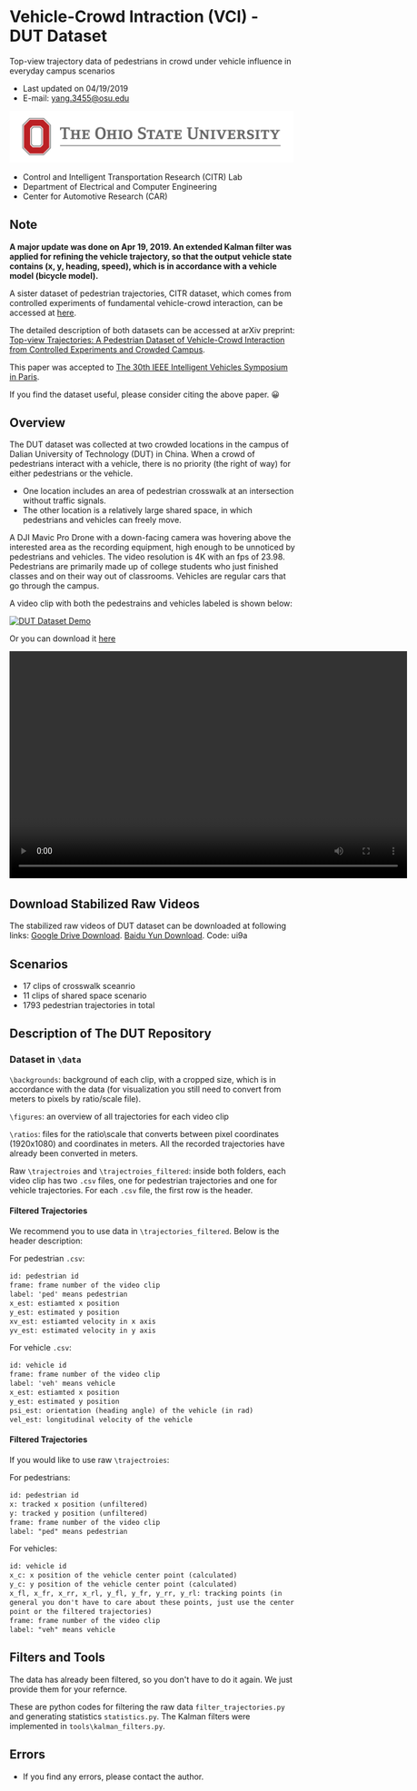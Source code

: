 # Vehicle-Crowd Intraction (VCI) - DUT Dataset
Top-view trajectory data of pedestrians in crowd under vehicle influence in everyday campus scenarios

* Last updated on 04/19/2019
* E-mail: yang.3455@osu.edu

<img src="osu-logo.jpg" width="500">

* Control and Intelligent Transportation Research (CITR) Lab
* Department of Electrical and Computer Engineering
* Center for Automotive Research (CAR)

## Note

**A major update was done on Apr 19, 2019. An extended Kalman filter was applied for refining the vehicle trajectory, so that the output vehicle state contains (x, y, heading, speed), which is in accordance with a vehicle model (bicycle model).**

A sister dataset of pedestrian trajectories, CITR dataset, which comes from controlled experiments of fundamental vehicle-crowd interaction, can be accessed at [here](https://github.com/dongfang-steven-yang/vci-dataset-citr).

The detailed description of both datasets can be accessed at arXiv preprint: [Top-view Trajectories: A Pedestrian Dataset of Vehicle-Crowd Interaction from Controlled Experiments and Crowded Campus](https://arxiv.org/abs/1902.00487).

This paper was accepted to [The 30th IEEE Intelligent Vehicles Symposium in Paris](http://iv2019.org/). 

If you find the dataset useful, please consider citing the above paper. :grinning:

## Overview

The DUT dataset was collected at two crowded locations in the campus of Dalian University of Technology (DUT) in China. When a crowd of pedestrians interact with a vehicle, there is no priority (the right of way) for either pedestrians or the vehicle.

* One location includes an area of pedestrian crosswalk at an intersection without traffic signals.  
* The other location is a relatively large shared space, in which pedestrians and vehicles can freely move. 

A DJI Mavic Pro Drone with a down-facing camera was hovering above the interested area as the recording equipment, high enough to be unnoticed by pedestrians and vehicles. The video resolution is 4K with an fps of 23.98. Pedestrians are primarily made up of college students who just finished classes and on their way out of classrooms. Vehicles are regular cars that go through the campus. 

A video clip with both the pedestrains and vehicles labeled is shown below:

[![DUT Dataset Demo](http://img.youtube.com/vi/ia9kVPBLXJI/0.jpg)](https://www.youtube.com/watch?v=ia9kVPBLXJI "DUT Dataset Demo")

Or you can download it [here](https://github.com/dongfang-steven-yang/vci-dataset-dut/raw/master/demo-dut.mp4)

<video width="700" height="400" controls>
  <source src="/demo-dut.mp4" type="video/mp4">
  Your browser does not support the video tag.
</video>


## Download Stabilized Raw Videos
The stabilized raw videos of DUT dataset can be downloaded at following links:
[Google Drive Download](https://drive.google.com/open?id=1J0PW4NoL2mi_eaN_8_SgkWkc0rk7MJZC).
[Baidu Yun Download](https://pan.baidu.com/s/1lP-qE3lAJuLDwN3H6ee26Q). Code: ui9a


## Scenarios

- 17 clips of crosswalk sceanrio
- 11 clips of shared space scenario
- 1793 pedestrian trajectories in total

## Description of The DUT Repository

### Dataset in `\data`

`\backgrounds`: background of each clip, with a cropped size, which is in accordance with the data (for visualization you still need to convert from meters to pixels by ratio/scale file).

`\figures`: an overview of all trajectories for each video clip

`\ratios`: files for the ratio\scale that converts between pixel coordinates (1920x1080) and coordinates in meters. All the recorded trajectories have already been converted in meters. 

Raw `\trajectroies` and `\trajectroies_filtered`: inside both folders, each video clip has two `.csv` files, one for pedestrian trajectories and one for vehicle trajectories. For each `.csv` file, the first row is the header. 

#### Filtered Trajectories

We recommend you to use data in `\trajectories_filtered`. Below is the header description:

For pedestrian `.csv`: 
```
id: pedestrian id
frame: frame number of the video clip
label: 'ped' means pedestrian
x_est: estiamted x position
y_est: estimated y position
xv_est: estiamted velocity in x axis
yv_est: estimated velocity in y axis
```

For vehicle `.csv`: 
```
id: vehicle id
frame: frame number of the video clip
label: 'veh' means vehicle
x_est: estiamted x position
y_est: estimated y position
psi_est: orientation (heading angle) of the vehicle (in rad)
vel_est: longitudinal velocity of the vehicle
```

#### Filtered Trajectories

If you would like to use raw `\trajectroies`:

For pedestrians:
```
id: pedestrian id
x: tracked x position (unfiltered)
y: tracked y position (unfiltered)
frame: frame number of the video clip
label: "ped" means pedestrian
```

For vehicles:
```
id: vehicle id
x_c: x position of the vehicle center point (calculated)
y_c: y position of the vehicle center point (calculated)
x_fl, x_fr, x_rr, x_rl, y_fl, y_fr, y_rr, y_rl: tracking points (in general you don't have to care about these points, just use the center point or the filtered trajectories)
frame: frame number of the video clip
label: "veh" means vehicle
```

## Filters and Tools

The data has already been filtered, so you don't have to do it again. We just provide them for your refernce. 

These are python codes for filtering the raw data `filter_trajectories.py` and generating statistics `statistics.py`. The Kalman filters were implemented in `tools\kalman_filters.py`.


## Errors
- If you find any errors, please contact the author.
